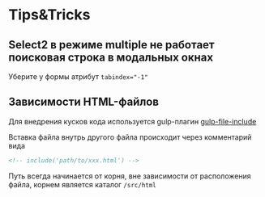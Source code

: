 # Tips&Tricks

## Select2 в режиме multiple не работает поисковая строка в модальных окнах
Уберите у формы атрибут `tabindex="-1"`

## Зависимости HTML-файлов
Для внедрения кусков кода используется gulp-плагин [gulp-file-include](https://github.com/haoxins/gulp-file-include)

Вставка файла внутрь другого файла происходит через комментарий вида
```html
<!-- include('path/to/xxx.html') -->
```
Путь всегда начинается от корня, вне зависимости от расположения файла, корнем является каталог `/src/html`